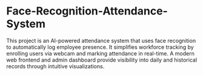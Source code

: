 # Face-Recognition-Attendance-System
This project is an AI-powered attendance system that uses face recognition to automatically log employee presence. It simplifies workforce tracking by enrolling users via webcam and marking attendance in real-time. A modern web frontend and admin dashboard provide visibility into daily and historical records through intuitive visualizations.
